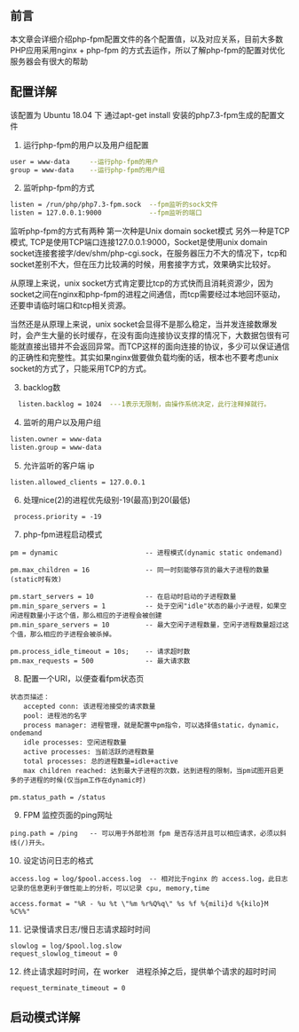 ## 前言

  本文章会详细介绍php-fpm配置文件的各个配置值，以及对应关系，目前大多数PHP应用采用nginx + php-fpm 的方式去运作，所以了解php-fpm的配置对优化服务器会有很大的帮助


## 配置详解
   该配置为 Ubuntu 18.04 下 通过apt-get install 安装的php7.3-fpm生成的配置文件

1. 运行php-fpm的用户以及用户组配置
```bash
user = www-data		--运行php-fpm的用户
group = www-data	--运行php-fpm的用户组
```

2. 监听php-fpm的方式
```bash
listen = /run/php/php7.3-fpm.sock  --fpm监听的sock文件
listen = 127.0.0.1:9000			   --fpm监听的端口
```

监听php-fpm的方式有两种 第一次种是Unix domain socket模式 另外一种是TCP模式, TCP是使用TCP端口连接127.0.0.1:9000，Socket是使用unix domain socket连接套接字/dev/shm/php-cgi.sock，在服务器压力不大的情况下，tcp和socket差别不大，但在压力比较满的时候，用套接字方式，效果确实比较好。

从原理上来说，unix socket方式肯定要比tcp的方式快而且消耗资源少，因为socket之间在nginx和php-fpm的进程之间通信，而tcp需要经过本地回环驱动，还要申请临时端口和tcp相关资源。

当然还是从原理上来说，unix socket会显得不是那么稳定，当并发连接数爆发时，会产生大量的长时缓存，在没有面向连接协议支撑的情况下，大数据包很有可能就直接出错并不会返回异常。而TCP这样的面向连接的协议，多少可以保证通信的正确性和完整性。其实如果nginx做要做负载均衡的话，根本也不要考虑unix socket的方式了，只能采用TCP的方式。

3. backlog数
```bash
  listen.backlog = 1024  ---1表示无限制，由操作系统决定，此行注释掉就行。
```

4. 监听的用户以及用户组
```bash
listen.owner = www-data
listen.group = www-data
```

5. 允许监听的客户端 ip
```
listen.allowed_clients = 127.0.0.1
```

6. 处理nice(2)的进程优先级别-19(最高)到20(最低)
```
 process.priority = -19
```

7. php-fpm进程启动模式
```
pm = dynamic                      -- 进程模式(dynamic static ondemand)

pm.max_children = 16              -- 同一时刻能够存货的最大子进程的数量(static时有效)
 
pm.start_servers = 10             -- 在启动时启动的子进程数量
pm.min_spare_servers = 1          -- 处于空闲"idle"状态的最小子进程，如果空闲进程数量小于这个值，那么相应的子进程会被创建
pm.min_spare_servers = 10         -- 最大空闲子进程数量，空闲子进程数量超过这个值，那么相应的子进程会被杀掉。

pm.process_idle_timeout = 10s;    -- 请求超时数
pm.max_requests = 500             -- 最大请求数
```

8. 配置一个URI，以便查看fpm状态页
```
状态页描述：
　　accepted conn: 该进程池接受的请求数量
　　pool: 进程池的名字
　　process manager: 进程管理，就是配置中pm指令，可以选择值static，dynamic，ondemand
　　idle processes: 空闲进程数量
　　active processes: 当前活跃的进程数量
　　total processes: 总的进程数量=idle+active
　　max children reached: 达到最大子进程的次数，达到进程的限制，当pm试图开启更多的子进程的时候(仅当pm工作在dynamic时)
　　
pm.status_path = /status
```

9. FPM 监控页面的ping网址
```
ping.path = /ping   -- 可以用于外部检测 fpm 是否存活并且可以相应请求，必须以斜线(/)开头。
```

10. 设定访问日志的格式
```
access.log = log/$pool.access.log  -- 相对比于nginx 的 access.log，此日志记录的信息更利于做性能上的分析，可以记录 cpu, memory,time　

access.format = "%R - %u %t \"%m %r%Q%q\" %s %f %{mili}d %{kilo}M %C%%"
```

11. 记录慢请求日志/慢日志请求超时时间
```
slowlog = log/$pool.log.slow
request_slowlog_timeout = 0
```

12. 终止请求超时时间，在 worker　进程杀掉之后，提供单个请求的超时时间
```
request_terminate_timeout = 0
```


## 启动模式详解



